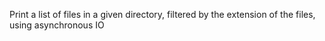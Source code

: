 Print a list of files in a given directory, filtered by the extension
  of the files, using asynchronous IO
